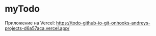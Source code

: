 # myTodo

Приложение на Vercel: https://todo-github-io-git-onhooks-andreys-projects-d6a57aca.vercel.app/
